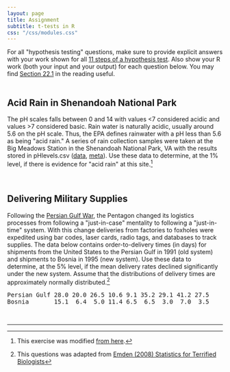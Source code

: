 ```yaml
---
layout: page
title: Assignment
subtitle: t-tests in R
css: "/css/modules.css"
---
```


<div class="alert alert-success">For all "hypothesis testing" questions, make sure to provide explicit answers with your work shown for all <a href="../11-steps">11 steps of a hypothesis test</a>. Also show your R work (both your input and your output) for each question below. You may find <a href="http://derekogle.com/Book107/RStart.html#r-notebooks" target="_blank">Section 22.1</a> in the reading useful.
</div>

<br>

## Acid Rain in Shenandoah National Park
The pH scales falls between 0 and 14 with values <7 considered acidic and values >7 considered basic. Rain water is naturally acidic, usually around 5.6 on the pH scale. Thus, the EPA defines rainwater with a pH less than 5.6 as being "acid rain." A series of rain collection samples were taken at the Big Meadows Station in the Shenandoah National Park, VA with the results stored in pHlevels.csv ([data](https://raw.githubusercontent.com/droglenc/NCData/master/pHlevels.csv), [meta](https://raw.githubusercontent.com/droglenc/NCData/master/pHlevels_meta.txt)). Use these data to determine, at the 1% level, if there is evidence for "acid rain" at this site.[^1]

<br>

## Delivering Military Supplies
Following the [Persian Gulf War](https://en.wikipedia.org/wiki/Gulf_War), the Pentagon changed its logistics processes from following a "just-in-case" mentality to following a "just-in-time" system. With this change deliveries from factories to foxholes were expedited using bar codes, laser cards, radio tags, and databases to track supplies. The data below contains order-to-delivery times (in days) for shipments from the United States to the Persian Gulf in 1991 (old system) and shipments to Bosnia in 1995 (new system). Use these data to determine, at the 5% level, if the mean delivery rates declined significantly under the new system. Assume that the distributions of delivery times are approximately normally distributed.[^2]

<pre>
Persian Gulf 28.0 20.0 26.5 10.6 9.1 35.2 29.1 41.2 27.5
Bosnia       15.1  6.4  5.0 11.4 6.5  6.5  3.0  7.0  3.5
</pre>

&nbsp;

----

[^1]: This exercise was modified [from here](http://www.cvgs.k12.va.us/DIGSTATS/main/inferant/a_acidrain.htm).

[^2]: This questions was adapted from [Emden (2008) Statistics for Terrified Biologists](http://www.wiley.com/WileyCDA/WileyTitle/productCd-1405149566.html)
